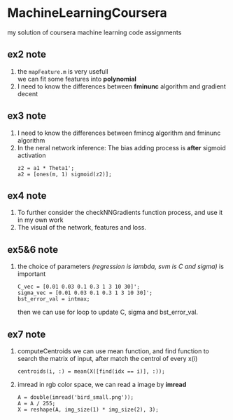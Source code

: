 # MachineLearningCoursera
my solution of coursera machine learning code assignments

## ex2 note
1. the `mapFeature.m` is very usefull  
   we can fit some features into **polynomial**
2. I need to know the differences between **fminunc** algorithm and gradient decent

## ex3 note
1. I need to know the differences between fmincg algorithm and fminunc algorithm
2. In the neral network inference:
   The bias adding process is **after** sigmoid activation
   ```code
   z2 = a1 * Theta1';
   a2 = [ones(m, 1) sigmoid(z2)];
   ```

## ex4 note
1. To further consider the checkNNGradients function process, and use it in my own work
2. The visual of the network, features and loss.

## ex5&6 note   
1. the choice of parameters *(regression is lambda, svm is C and sigma)* is important   
    ```code
    C_vec = [0.01 0.03 0.1 0.3 1 3 10 30]';
    sigma_vec = [0.01 0.03 0.1 0.3 1 3 10 30]';
    bst_error_val = intmax;
    ```
    then we can use for loop to update C, sigma and bst_error_val.

## ex7 note
1. computeCentroids
    we can use mean function, and find function to search the matrix of input, after match the centrol of every x(i)
    ```code
    centroids(i, :) = mean(X([find(idx == i)], :));
    ```
2. imread
    in rgb color space, we can read a image by **imread**
    ```code
    A = double(imread('bird_small.png'));
    A = A / 255;
    X = reshape(A, img_size(1) * img_size(2), 3);
    ```
    
